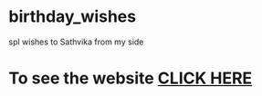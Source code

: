 # birthday_wishes
spl wishes to Sathvika from my side
# To see the website [CLICK HERE](https://sahithireddy98.github.io/birthday_wishes/) 
